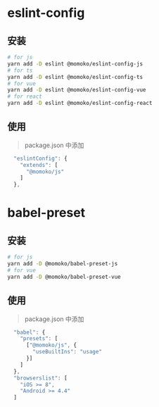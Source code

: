 # eslint-config

## 安装

```bash
# for js
yarn add -D eslint @momoko/eslint-config-js
# for ts
yarn add -D eslint @momoko/eslint-config-ts
# for vue
yarn add -D eslint @momoko/eslint-config-vue
# for react
yarn add -D eslint @momoko/eslint-config-react
```

## 使用

> package.json 中添加

```js
  "eslintConfig": {
    "extends": [
      "@momoko/js"
    ]
  },
```

# babel-preset

## 安装

```bash
# for js
yarn add -D @momoko/babel-preset-js
# for vue
yarn add -D @momoko/babel-preset-vue
```

## 使用

> package.json 中添加

```js
  "babel": {
    "presets": [
      ["@momoko/js", {
        "useBuiltIns": "usage"
      }]
    ]
  },
  "browserslist": [
    "iOS >= 8",
    "Android >= 4.4"
  ]
```
